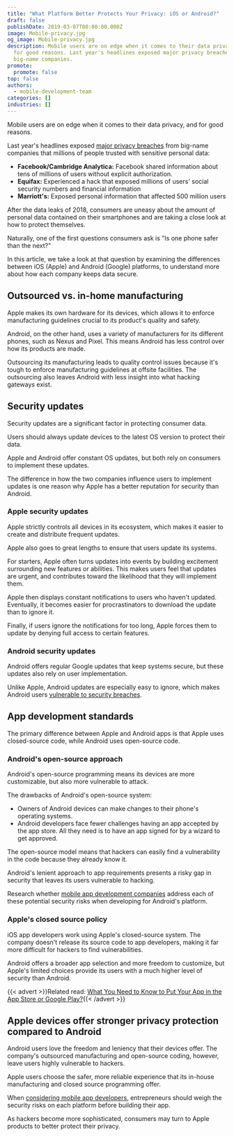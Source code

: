 ```yaml
---
title: "What Platform Better Protects Your Privacy: iOS or Android?"
draft: false
publishDate: 2019-03-07T00:00:00.000Z
image: Mobile-privacy.jpg
og_image: Mobile-privacy.jpg
description: Mobile users are on edge when it comes to their data privacy and
  for good reasons. Last year's headlines exposed major privacy breaches from
  big-name companies.
promote:
  promote: false
top: false
authors:
  - mobile-development-team
categories: []
industries: []
---
```

Mobile users are on edge when it comes to their data privacy, and for good reasons.

Last year's headlines exposed <a href="https://www.popsci.com/last-year-tech-2018/" target="_blank">major privacy breaches</a> from big-name companies that millions of people trusted with sensitive personal data:

* **Facebook/Cambridge Analytica:** Facebook shared information about tens of millions of users without explicit authorization.
* **Equifax:** Experienced a hack that exposed millions of users' social security numbers and financial information
* **Marriott's:** Exposed personal information that affected 500 million users

After the data leaks of 2018, consumers are uneasy about the amount of personal data contained on their smartphones and are taking a close look at how to protect themselves.

Naturally, one of the first questions consumers ask is "Is one phone safer than the next?"

In this article, we take a look at that question by examining the differences between iOS (Apple) and Android (Google) platforms, to understand more about how each company keeps data secure.

## Outsourced vs. in-home manufacturing

Apple makes its own hardware for its devices, which allows it to enforce manufacturing guidelines crucial to its product's quality and safety.

Android, on the other hand, uses a variety of manufacturers for its different phones, such as Nexus and Pixel. This means Android has less control over how its products are made.

Outsourcing its manufacturing leads to quality control issues because it's tough to enforce manufacturing guidelines at offsite facilities. The outsourcing also leaves Android with less insight into what hacking gateways exist.

## Security updates

Security updates are a significant factor in protecting consumer data.

Users should always update devices to the latest OS version to protect their data.

Apple and Android offer constant OS updates, but both rely on consumers to implement these updates.

The difference in how the two companies influence users to implement updates is one reason why Apple has a better reputation for security than Android.

### Apple security updates

Apple strictly controls all devices in its ecosystem, which makes it easier to create and distribute frequent updates.

Apple also goes to great lengths to ensure that users update its systems.

For starters, Apple often turns updates into events by building excitement surrounding new features or abilities. This makes users feel that updates are urgent, and contributes toward the likelihood that they will implement them.

Apple then displays constant notifications to users who haven't updated. Eventually, it becomes easier for procrastinators to download the update than to ignore it.

Finally, if users ignore the notifications for too long, Apple forces them to update by denying full access to certain features.

### Android security updates

Android offers regular Google updates that keep systems secure, but these updates also rely on user implementation.

Unlike Apple, Android updates are especially easy to ignore, which makes Android users <a href="https://us.norton.com/internetsecurity-mobile-android-vs-ios-which-is-more-secure.html" target="_blank">vulnerable to security breaches</a>.

## App development standards

The primary difference between Apple and Android apps is that Apple uses closed-source code, while Android uses open-source code.

### Android's open-source approach

Android's open-source programming means its devices are more customizable, but also more vulnerable to attack.

The drawbacks of Android's open-source system:

* Owners of Android devices can make changes to their phone's operating systems.
* Android developers face fewer challenges having an app accepted by the app store. All they need is to have an app signed for by a wizard to get approved.

The open-source model means that hackers can easily find a vulnerability in the code because they already know it.

Android's lenient approach to app requirements presents a risky gap in security that leaves its users vulnerable to hacking.

Research whether <a href="https://clutch.co/directory/mobile-application-developers" target="_blank">mobile app development companies</a> address each of these potential security risks when developing for Android's platform.

### Apple's closed source policy

iOS app developers work using Apple's closed-source system. The company doesn't release its source code to app developers, making it far more difficult for hackers to find vulnerabilities.

Android offers a broader app selection and more freedom to customize, but Apple's limited choices provide its users with a much higher level of security than Android.

{{< advert >}}Related read: [What You Need to Know to Put Your App in the App Store or Google Play?](https://anadea.info/blog/how-to-put-your-app-in-the-app-store-or-google-play){{< /advert >}}

## Apple devices offer stronger privacy protection compared to Android

Android users love the freedom and leniency that their devices offer. The company's outsourced manufacturing and open-source coding, however, leave users highly vulnerable to hackers.

Apple users choose the safer, more reliable experience that its in-house manufacturing and closed source programming offer.

When <a href="https://themanifest.com/app-development/companies" target="_blank">considering mobile app developers</a>, entrepreneurs should weigh the security risks on each platform before building their app.

As hackers become more sophisticated, consumers may turn to Apple products to better protect their privacy.
